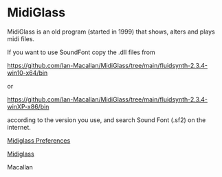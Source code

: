 # MidiGlass
MidiGlass is an old program (started in 1999) that shows, alters and plays midi files.


If you want to use SoundFont copy the .dll files from

https://github.com/Ian-Macallan/MidiGlass/tree/main/fluidsynth-2.3.4-win10-x64/bin

or 

https://github.com/Ian-Macallan/MidiGlass/tree/main/fluidsynth-2.3.4-winXP-x86/bin

according to the version you use, and search Sound Font (.sf2) on the internet.

[Midiglass Preferences](https://github.com/Ian-Macallan/MidiGlass/blob/main/Pictures/MidiGlass.prefs.png)

[Midiglass](https://github.com/Ian-Macallan/MidiGlass/blob/main/Pictures/MidiGlass.png)

Macallan
